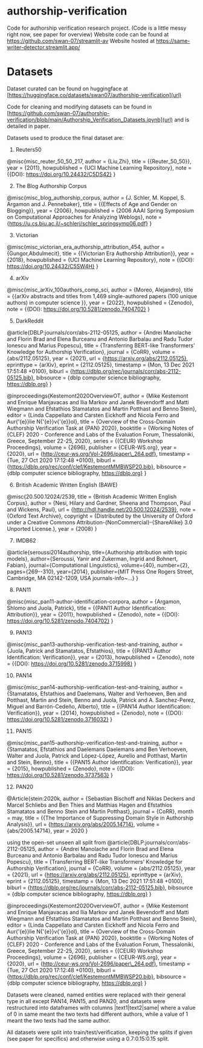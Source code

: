# authorship-verification
Code for authorship verification research project. (Code is a little messy right now, see paper for overview)
Website code can be found at https://github.com/swan-07/streamlit-av
Website hosted at https://same-writer-detector.streamlit.app/

# Datasets
Dataset curated can be found on huggingface at [https://huggingface.co/datasets/swan07/authorship-verification](url)

Code for cleaning and modifying datasets can be found in [https://github.com/swan-07/authorship-verification/blob/main/Authorship_Verification_Datasets.ipynb](url) and is detailed in paper.

Datasets used to produce the final dataset are:

1. Reuters50

@misc{misc_reuter_50_50_217,
  author       = {Liu,Zhi},
  title        = {{Reuter_50_50}},
  year         = {2011},
  howpublished = {UCI Machine Learning Repository},
  note         = {{DOI}: https://doi.org/10.24432/C5DS42}
}

2. The Blog Authorship Corpus

@misc{misc_blog_authorship_corpus,
  author       = {J. Schler, M. Koppel, S. Argamon and J. Pennebaker},
  title        = {{Effects of Age and Gender on Blogging}},
  year         = {2006},
  howpublished = {2006 AAAI Spring Symposium on Computational Approaches for Analyzing Weblogs},
  note         = {https://u.cs.biu.ac.il/~schlerj/schler_springsymp06.pdf}
}

3. Victorian

@misc{misc_victorian_era_authorship_attribution_454,
  author       = {Gungor,Abdulmecit},
  title        = {{Victorian Era Authorship Attribution}},
  year         = {2018},
  howpublished = {UCI Machine Learning Repository},
  note         = {{DOI}: https://doi.org/10.24432/C5SW4H}
}

4. arXiv

@misc{misc_arXiv_100authors_comp_sci,
  author       = {Moreo, Alejandro},
  title        = {{arXiv abstracts and titles from 1,469 single-authored papers (100 unique authors) in computer science
}},
  year         = {2022},
  howpublished = {Zenodo},
  note         = {{DOI}: https://doi.org/10.5281/zenodo.7404702}
}

5. DarkReddit

@article{DBLP:journals/corr/abs-2112-05125,
  author    = {Andrei Manolache and
               Florin Brad and
               Elena Burceanu and
               Antonio Barbalau and
               Radu Tudor Ionescu and
               Marius Popescu},
  title     = {Transferring BERT-like Transformers' Knowledge for Authorship Verification},
  journal   = {CoRR},
  volume    = {abs/2112.05125},
  year      = {2021},
  url       = {https://arxiv.org/abs/2112.05125},
  eprinttype = {arXiv},
  eprint    = {2112.05125},
  timestamp = {Mon, 13 Dec 2021 17:51:48 +0100},
  biburl    = {https://dblp.org/rec/journals/corr/abs-2112-05125.bib},
  bibsource = {dblp computer science bibliography, https://dblp.org}
}

@inproceedings{Kestemont2020OverviewOT,
  author    = {Mike Kestemont and
               Enrique Manjavacas and
               Ilia Markov and
               Janek Bevendorff and
               Matti Wiegmann and
               Efstathios Stamatatos and
               Martin Potthast and
               Benno Stein},
  editor    = {Linda Cappellato and
               Carsten Eickhoff and
               Nicola Ferro and
               Aur{\'{e}}lie N{\'{e}}v{\'{e}}ol},
  title     = {Overview of the Cross-Domain Authorship Verification Task at {PAN}
               2020},
  booktitle = {Working Notes of {CLEF} 2020 - Conference and Labs of the Evaluation
               Forum, Thessaloniki, Greece, September 22-25, 2020},
  series    = {{CEUR} Workshop Proceedings},
  volume    = {2696},
  publisher = {CEUR-WS.org},
  year      = {2020},
  url       = {http://ceur-ws.org/Vol-2696/paper\_264.pdf},
  timestamp = {Tue, 27 Oct 2020 17:12:48 +0100},
  biburl    = {https://dblp.org/rec/conf/clef/KestemontMMBWSP20.bib},
  bibsource = {dblp computer science bibliography, https://dblp.org}
}

6. British Academic Written English (BAWE)

@misc{20.500.12024/2539,
 title = {British Academic Written English Corpus},
 author = {Nesi, Hilary and Gardner, Sheena and Thompson, Paul and Wickens, Paul},
 url = {http://hdl.handle.net/20.500.12024/2539},
 note = {Oxford Text Archive},
 copyright = {Distributed by the University of Oxford under a Creative Commons Attribution-{NonCommercial}-{ShareAlike} 3.0 Unported License.},
 year = {2008} }

7. IMDB62

@article{seroussi2014authorship,
  title={Authorship attribution with topic models},
  author={Seroussi, Yanir and Zukerman, Ingrid and Bohnert, Fabian},
  journal={Computational Linguistics},
  volume={40},
  number={2},
  pages={269--310},
  year={2014},
  publisher={MIT Press One Rogers Street, Cambridge, MA 02142-1209, USA journals-info~…}
}

8. PAN11

@misc{misc_pan11-author-identification-corpora,
  author       = {Argamon, Shlomo and Juola, Patrick},
  title        = {{PAN11 Author Identification: Attribution}},
  year         = {2011},
  howpublished = {Zenodo},
  note         = {{DOI}: https://doi.org/10.5281/zenodo.7404702}
}

9. PAN13

@misc{misc_pan13-authorship-verification-test-and-training,
  author       = {Juola, Patrick and Stamatatos, Efstathios},
  title        = {{PAN13 Author Identification: Verification}},
  year         = {2013},
  howpublished = {Zenodo},
  note         = {{DOI}: https://doi.org/10.5281/zenodo.3715998}
}

10. PAN14

@misc{misc_pan14-authorship-verification-test-and-training,
  author = {Stamatatos,  Efstathios and Daelemans,  Walter and Verhoeven,  Ben and Potthast,  Martin and Stein,  Benno and Juola,  Patrick and A. Sanchez-Perez,  Miguel and Barrón-Cedeño,  Alberto},
  title        = {{PAN14 Author Identification: Verification}},
  year         = {2014},
  howpublished = {Zenodo},
  note         = {{DOI}: https://doi.org/10.5281/zenodo.3716032}
}

11. PAN15

@misc{misc_pan15-authorship-verification-test-and-training,
  author = {Stamatatos,  Efstathios and Daelemans Daelemans amd Ben Verhoeven,  Walter and Juola,  Patrick and López-López,  Aurelio and Potthast,  Martin and Stein,  Benno},
  title        = {{PAN15 Author Identification: Verification}},
  year         = {2015},
  howpublished = {Zenodo},
  note         = {{DOI}: https://doi.org/10.5281/zenodo.3737563}
}

12. PAN20

@Article{stein:2020k,
  author =              {Sebastian Bischoff and Niklas Deckers and Marcel Schliebs and Ben Thies and Matthias Hagen and Efstathios Stamatatos and Benno Stein and Martin Potthast},
  journal =             {CoRR},
  month =               may,
  title =               {{The Importance of Suppressing Domain Style in Authorship Analysis}},
  url =                 {https://arxiv.org/abs/2005.14714},
  volume =              {abs/2005.14714},
  year =                2020
}

using the open-set unseen all split from 
@article{DBLP:journals/corr/abs-2112-05125,
  author    = {Andrei Manolache and
               Florin Brad and
               Elena Burceanu and
               Antonio Barbalau and
               Radu Tudor Ionescu and
               Marius Popescu},
  title     = {Transferring BERT-like Transformers' Knowledge for Authorship Verification},
  journal   = {CoRR},
  volume    = {abs/2112.05125},
  year      = {2021},
  url       = {https://arxiv.org/abs/2112.05125},
  eprinttype = {arXiv},
  eprint    = {2112.05125},
  timestamp = {Mon, 13 Dec 2021 17:51:48 +0100},
  biburl    = {https://dblp.org/rec/journals/corr/abs-2112-05125.bib},
  bibsource = {dblp computer science bibliography, https://dblp.org}
}

@inproceedings{Kestemont2020OverviewOT,
  author    = {Mike Kestemont and
               Enrique Manjavacas and
               Ilia Markov and
               Janek Bevendorff and
               Matti Wiegmann and
               Efstathios Stamatatos and
               Martin Potthast and
               Benno Stein},
  editor    = {Linda Cappellato and
               Carsten Eickhoff and
               Nicola Ferro and
               Aur{\'{e}}lie N{\'{e}}v{\'{e}}ol},
  title     = {Overview of the Cross-Domain Authorship Verification Task at {PAN}
               2020},
  booktitle = {Working Notes of {CLEF} 2020 - Conference and Labs of the Evaluation
               Forum, Thessaloniki, Greece, September 22-25, 2020},
  series    = {{CEUR} Workshop Proceedings},
  volume    = {2696},
  publisher = {CEUR-WS.org},
  year      = {2020},
  url       = {http://ceur-ws.org/Vol-2696/paper\_264.pdf},
  timestamp = {Tue, 27 Oct 2020 17:12:48 +0100},
  biburl    = {https://dblp.org/rec/conf/clef/KestemontMMBWSP20.bib},
  bibsource = {dblp computer science bibliography, https://dblp.org}
}

Datasets were cleaned, named entities were replaced with their general type in all except PAN14, PAN15, and PAN20, and datasets were restructured into dataframes with columns |text1|text2|same| where a value of 0 in same meant the two texts had different authors, while a value of 1 meant the two texts had the same author.

All datasets were split into train/test/verification, keeping the splits if given (see paper for specifics) and otherwise using a 0.7:0.15:0.15 split.
